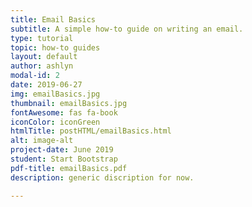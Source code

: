 ```yaml
---
title: Email Basics
subtitle: A simple how-to guide on writing an email.
type: tutorial
topic: how-to guides
layout: default
author: ashlyn
modal-id: 2
date: 2019-06-27
img: emailBasics.jpg
thumbnail: emailBasics.jpg
fontAwesome: fas fa-book 
iconColor: iconGreen
htmlTitle: postHTML/emailBasics.html
alt: image-alt
project-date: June 2019
student: Start Bootstrap
pdf-title: emailBasics.pdf
description: generic discription for now.

---
```

